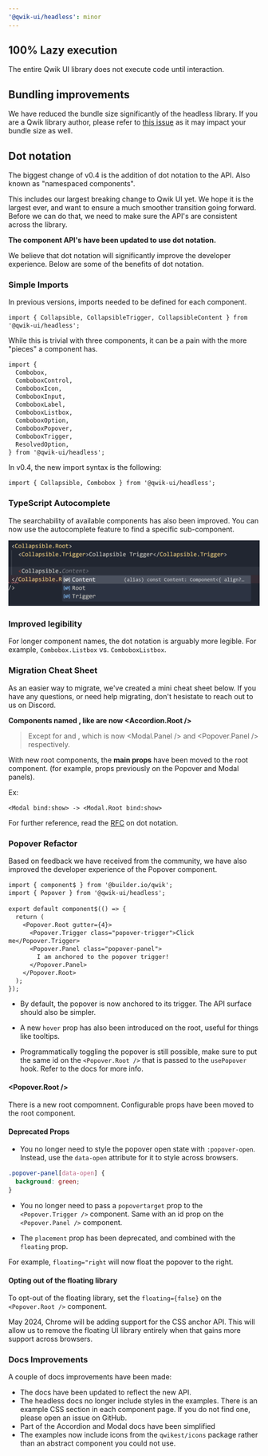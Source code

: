 ```yaml
---
'@qwik-ui/headless': minor
---
```


## 100% Lazy execution

The entire Qwik UI library does not execute code until interaction.

## Bundling improvements

We have reduced the bundle size significantly of the headless library. If you are a Qwik library author, please refer to [this issue](https://github.com/QwikDev/qwik/issues/5473) as it may impact your bundle size as well.

## Dot notation

The biggest change of v0.4 is the addition of dot notation to the API. Also known as "namespaced components".

This includes our largest breaking change to Qwik UI yet. We hope it is the largest ever, and want to ensure a much smoother transition going forward. Before we can do that, we need to make sure the API's are consistent across the library.

**The component API's have been updated to use dot notation.**

We believe that dot notation will significantly improve the developer experience. Below are some of the benefits of dot notation.

### Simple Imports

In previous versions, imports needed to be defined for each component.

```tsx
import { Collapsible, CollapsibleTrigger, CollapsibleContent } from '@qwik-ui/headless';
```

While this is trivial with three components, it can be a pain with the more "pieces" a component has.

```tsx
import {
  Combobox,
  ComboboxControl,
  ComboboxIcon,
  ComboboxInput,
  ComboboxLabel,
  ComboboxListbox,
  ComboboxOption,
  ComboboxPopover,
  ComboboxTrigger,
  ResolvedOption,
} from '@qwik-ui/headless';
```

In v0.4, the new import syntax is the following:

```tsx
import { Collapsible, Combobox } from '@qwik-ui/headless';
```

### TypeScript Autocomplete

The searchability of available components has also been improved. You can now use the autocomplete feature to find a specific sub-component.

![component autocomplete](image-1.png)

### Improved legibility

For longer component names, the dot notation is arguably more legible. For example, `Combobox.Listbox` vs. `ComboboxListbox`.

### Migration Cheat Sheet

As an easier way to migrate, we've created a mini cheat sheet below. If you have any questions, or need help migrating, don't hesistate to reach out to us on Discord.

**Components named <Component>, like <Accordion> are now <Accordion.Root />**

> Except for <Modal> and <Popover>, which is now <Modal.Panel /> and <Popover.Panel /> respectively.

With new root components, the **main props** have been moved to the root component. (for example, props previously on the Popover and Modal panels).

Ex:

```
<Modal bind:show> -> <Modal.Root bind:show>
```

For further reference, read the [RFC](https://github.com/qwikifiers/qwik-ui/issues/700) on dot notation.

### Popover Refactor

Based on feedback we have received from the community, we have also improved the developer experience of the Popover component.

```tsx
import { component$ } from '@builder.io/qwik';
import { Popover } from '@qwik-ui/headless';

export default component$(() => {
  return (
    <Popover.Root gutter={4}>
      <Popover.Trigger class="popover-trigger">Click me</Popover.Trigger>
      <Popover.Panel class="popover-panel">
        I am anchored to the popover trigger!
      </Popover.Panel>
    </Popover.Root>
  );
});
```

- By default, the popover is now anchored to its trigger. The API surface should also be simpler.

- A new `hover` prop has also been introduced on the root, useful for things like tooltips.

- Programmatically toggling the popover is still possible, make sure to put the same id on the `<Popover.Root />` that is passed to the `usePopover` hook. Refer to the docs for more info.

#### <Popover.Root />

There is a new root compomnent. Configurable props have been moved to the root component.

#### Deprecated Props

- You no longer need to style the popover open state with `:popover-open`. Instead, use the `data-open` attribute for it to style across browsers.

```css
.popover-panel[data-open] {
  background: green;
}
```

- You no longer need to pass a `popovertarget` prop to the `<Popover.Trigger />` component. Same with an id prop on the `<Popover.Panel />` component.

- The `placement` prop has been deprecated, and combined with the `floating` prop.

For example, `floating="right` will now float the popover to the right.

#### Opting out of the floating library

To opt-out of the floating library, set the `floating={false}` on the `<Popover.Root />` component.

May 2024, Chrome will be adding support for the CSS anchor API. This will allow us to remove the floating UI library entirely when that gains more support across browsers.

### Docs Improvements

A couple of docs improvements have been made:

- The docs have been updated to reflect the new API.
- The headless docs no longer include styles in the examples. There is an example CSS section in each component page. If you do not find one, please open an issue on GitHub.
- Part of the Accordion and Modal docs have been simplified
- The examples now include icons from the `qwikest/icons` package rather than an abstract component you could not use.
